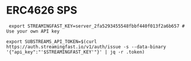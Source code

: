 # ERC4626 SPS


``` export STREAMINGFAST_KEY=server_2fa5293455548fbbf440f013f2a6b657 # Use your own API key```

```export SUBSTREAMS_API_TOKEN=$(curl https://auth.streamingfast.io/v1/auth/issue -s --data-binary '{"api_key":"'$STREAMINGFAST_KEY'"}' | jq -r .token)```